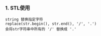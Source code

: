 ### 1. STL使用

```
string 替换指定字符
replace(str.begin(), str.end(), '/', '.')
会将str字符串中所有的 '/' 替换成 '.' 
```

